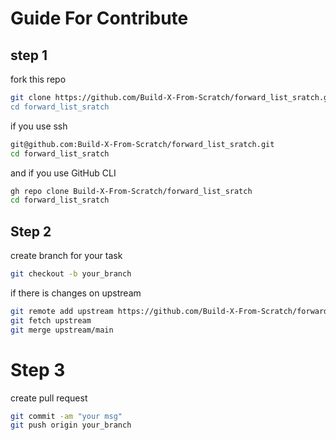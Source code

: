 # Guide For Contribute

## step 1
fork this repo
```bash
git clone https://github.com/Build-X-From-Scratch/forward_list_sratch.git"
cd forward_list_sratch
```
if you use ssh
```bash
git@github.com:Build-X-From-Scratch/forward_list_sratch.git
cd forward_list_sratch
```
and if you use GitHub CLI
```bash
gh repo clone Build-X-From-Scratch/forward_list_sratch
cd forward_list_sratch
```
## Step 2
create branch for your task
```bash
git checkout -b your_branch
```
if there is changes on upstream 
```bash
git remote add upstream https://github.com/Build-X-From-Scratch/forward_list_sratch.git
git fetch upstream
git merge upstream/main
```

# Step 3
create pull request
```bash
git commit -am "your msg"
git push origin your_branch
```


